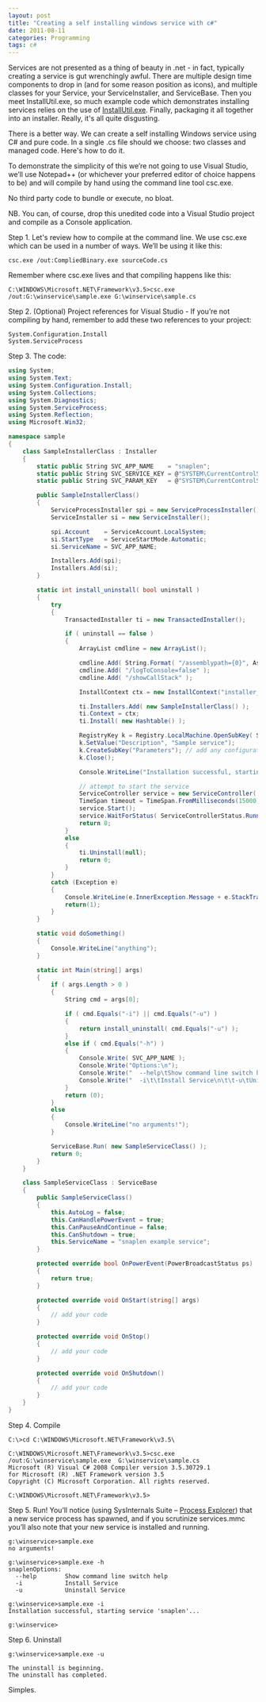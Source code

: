 ```yaml
---
layout: post
title: "Creating a self installing windows service with c#"
date: 2011-08-11
categories: Programming
tags: c#
---
```


Services are not presented as a thing of beauty in .net - in fact, typically creating a service is gut wrenchingly awful. There are multiple design time components to drop in (and for some reason position as icons), and multiple classes for your Service, your ServiceInstaller, and ServiceBase. Then you meet InstallUtil.exe, so much example code which demonstrates installing services relies on the use of [InstallUtil.exe][googlesearch]. Finally, packaging it all together into an installer. Really, it's all quite disgusting.

There is a better way. We can create a self installing Windows service using C# and pure code. In a single .cs file should we choose: two classes and managed code. Here's how to do it.

To demonstrate the simplicity of this we’re not going to use Visual Studio, we’ll use Notepad++ (or whichever your preferred editor of choice happens to be) and will compile by hand using the command line tool csc.exe.

No third party code to bundle or execute, no bloat.

NB. You can, of course, drop this unedited code into a Visual Studio project and compile as a Console application.

Step 1. Let's review how to compile at the command line. We use csc.exe which can be used in a number of ways. We’ll be using it like this:

```
csc.exe /out:CompliedBinary.exe sourceCode.cs
```

Remember where csc.exe lives and that compiling happens like this:

```
C:\WINDOWS\Microsoft.NET\Framework\v3.5>csc.exe /out:G:\winservice\sample.exe G:\winservice\sample.cs
```

Step 2. (Optional) Project references for Visual Studio - If you’re not compiling by hand, remember to add these two references to your project:

```
System.Configuration.Install
System.ServiceProcess
```

Step 3. The code:

```csharp
using System;
using System.Text;
using System.Configuration.Install;
using System.Collections;
using System.Diagnostics;
using System.ServiceProcess;
using System.Reflection;
using Microsoft.Win32;

namespace sample
{
	class SampleInstallerClass : Installer
	{
		static public String SVC_APP_NAME    = "snaplen";
		static public String SVC_SERVICE_KEY = @"SYSTEM\CurrentControlSet\Services\" + SVC_APP_NAME;
		static public String SVC_PARAM_KEY   = @"SYSTEM\CurrentControlSet\Services\" + SVC_APP_NAME + @"\Parameters";

		public SampleInstallerClass()
		{
			ServiceProcessInstaller spi = new ServiceProcessInstaller();
			ServiceInstaller si = new ServiceInstaller();

			spi.Account    = ServiceAccount.LocalSystem;
			si.StartType   = ServiceStartMode.Automatic;
			si.ServiceName = SVC_APP_NAME;

			Installers.Add(spi);
			Installers.Add(si);
		}

		static int install_uninstall( bool uninstall )
		{
			try
			{
				TransactedInstaller ti = new TransactedInstaller();

				if ( uninstall == false )
				{
					ArrayList cmdline = new ArrayList();

					cmdline.Add( String.Format( "/assemblypath={0}", Assembly.GetExecutingAssembly().Location) );
					cmdline.Add( "/logToConsole=false" );
					cmdline.Add( "/showCallStack" );

					InstallContext ctx = new InstallContext("installer_logfile.log", cmdline.ToArray(typeof(string)) as string[] );

					ti.Installers.Add( new SampleInstallerClass() );
					ti.Context = ctx;
					ti.Install( new Hashtable() );

					RegistryKey k = Registry.LocalMachine.OpenSubKey( SVC_SERVICE_KEY, true );
					k.SetValue("Description", "Sample service");
					k.CreateSubKey("Parameters"); // add any configuration parameters in to this sub-key to read back OnStart()
					k.Close();

					Console.WriteLine("Installation successful, starting service '{0}'...", SVC_APP_NAME );

					// attempt to start the service
					ServiceController service = new ServiceController( SVC_APP_NAME );
					TimeSpan timeout = TimeSpan.FromMilliseconds(15000);
					service.Start();
					service.WaitForStatus( ServiceControllerStatus.Running, timeout );
					return 0;
				}
				else
				{
					ti.Uninstall(null);
					return 0;
				}
			}
			catch (Exception e)
			{
				Console.WriteLine(e.InnerException.Message + e.StackTrace);
				return(1);
			}
		}

		static void doSomething()
		{
			Console.WriteLine("anything");
		}

		static int Main(string[] args)
		{
			if ( args.Length > 0 )
			{
				String cmd = args[0];

				if ( cmd.Equals("-i") || cmd.Equals("-u") )
				{
					return install_uninstall( cmd.Equals("-u") );
				}
				else if ( cmd.Equals("-h") )
				{
					Console.Write( SVC_APP_NAME );
					Console.Write("Options:\n");
					Console.Write("  --help\tShow command line switch help\n");
					Console.Write("  -i\t\tInstall Service\n\t\t-u\tUninstall Service\n");
				}
				return (0);
			}
			else
			{
				Console.WriteLine("no arguments!");
			}

			ServiceBase.Run( new SampleServiceClass() );
			return 0;
		}
	}

	class SampleServiceClass : ServiceBase
	{
		public SampleServiceClass()
		{
			this.AutoLog = false;
			this.CanHandlePowerEvent = true;
			this.CanPauseAndContinue = false;
			this.CanShutdown = true;
			this.ServiceName = "snaplen example service";
		}

		protected override bool OnPowerEvent(PowerBroadcastStatus ps)
		{
			return true;
		}

		protected override void OnStart(string[] args)
		{
			// add your code
		}

		protected override void OnStop()
		{
			// add your code
		}

		protected override void OnShutdown()
		{
			// add your code
		}
	}
}
```

Step 4. Compile

```
C:\>cd C:\WINDOWS\Microsoft.NET\Framework\v3.5\

C:\WINDOWS\Microsoft.NET\Framework\v3.5>csc.exe /out:G:\winservice\sample.exe  G:\winservice\sample.cs
Microsoft (R) Visual C# 2008 Compiler version 3.5.30729.1
for Microsoft (R) .NET Framework version 3.5
Copyright (C) Microsoft Corporation. All rights reserved.

C:\WINDOWS\Microsoft.NET\Framework\v3.5>
```

Step 5. Run! You’ll notice (using SysInternals Suite – [Process Explorer][sysinternals]) that a new service process has spawned, and if you scrutinize services.mmc you’ll also note that your new service is installed and running.

```
g:\winservice>sample.exe
no arguments!

g:\winservice>sample.exe -h
snaplenOptions:
  --help        Show command line switch help
  -i            Install Service
  -u            Uninstall Service

g:\winservice>sample.exe -i
Installation successful, starting service 'snaplen'...

g:\winservice>
```

Step 6. Uninstall

```
g:\winservice>sample.exe -u

The uninstall is beginning.
The uninstall has completed.
```

Simples.

[googlesearch]: http://www.google.co.uk/search?q=how+to+create+a+windows+service+c%23
[sysinternals]: http://live.sysinternals.com/